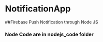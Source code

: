 # NotificationApp

##Firebase Push Notification through Node JS
### Node Code are in nodejs_code folder
